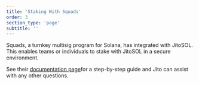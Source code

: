 ```yaml
---
title: 'Staking With Squads'
order: 3
section_type: 'page'
subtitle: ''
---
```



Squads, a turnkey multisig program for Solana, has integrated with JitoSOL. This enables teams or individuals to stake with JitoSOL in a secure environment.

See their [documentation page](https://docs.squads.so/squads-v3-docs/integrations/staking/jitosol)for a step-by-step guide and Jito can assist with any other questions.


